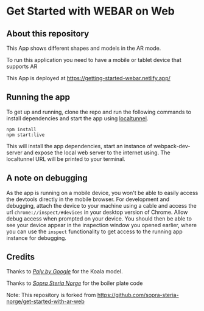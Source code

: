# Get Started with WEBAR on Web


## About this repository

This App shows different shapes and models in the AR mode. 

To run this application you need to have a mobile or tablet device that supports AR

This App is deployed at https://getting-started-webar.netlify.app/

## Running the app

To get up and running, clone the repo and run the following commands to install dependencies and start the app using [localtunnel](https://github.com/localtunnel/localtunnel).

    npm install
    npm start:live

This will install the app dependencies, start an instance of webpack-dev-server and expose the local web server to the internet using. The localtunnel URL will be printed to your terminal.

## A note on debugging

As the app is running on a mobile device, you won't be able to easily access the devtools directly in the mobile browser. For development and debugging, attach the device to your machine using a cable and access the url `chrome://inspect/#devices` in your desktop version of Chrome. Allow debug access when prompted on your device. You should then be able to see your device appear in the inspection window you opened earlier, where you can use the `inspect` functionality to get access to the running app instance for debugging.

## Credits

Thanks to [*Poly by Google*](https://poly.pizza/m/fzCu8FM0HfB) for the Koala model.

Thanks to [*Sopra Steria Norge*](https://github.com/sopra-steria-norge) for the boiler plate code

Note: This repository is forked from https://github.com/sopra-steria-norge/get-started-with-ar-web
